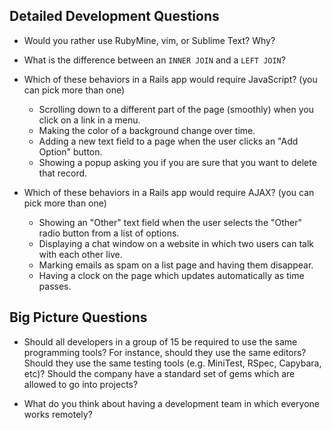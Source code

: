 ## Detailed Development Questions

* Would you rather use RubyMine, vim, or Sublime Text?  Why?

* What is the difference between an `INNER JOIN` and a `LEFT JOIN`?

* Which of these behaviors in a Rails app would require JavaScript? (you can pick more than one)
  * Scrolling down to a different part of the page (smoothly) when you click on a link in a menu.
  * Making the color of a background change over time.
  * Adding a new text field to a page when the user clicks an "Add Option" button.
  * Showing a popup asking you if you are sure that you want to delete that record.

* Which of these behaviors in a Rails app would require AJAX? (you can pick more than one)
  * Showing an "Other" text field when the user selects the "Other" radio button from a list of options.
  * Displaying a chat window on a website in which two users can talk with each other live.
  * Marking emails as spam on a list page and having them disappear.
  * Having a clock on the page which updates automatically as time passes.

## Big Picture Questions

* Should all developers in a group of 15 be required to use the same programming tools?  For instance, should they use the same editors?  Should they use the same testing tools (e.g. MiniTest, RSpec, Capybara, etc)?  Should the company have a standard set of gems which are allowed to go into projects?

* What do you think about having a development team in which everyone works remotely?
